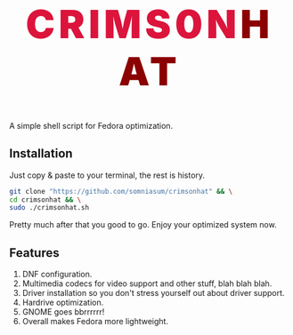 <div align="center">
 <h1 style="font-size: 5em; font-weight: 900; letter-spacing: 0.1em;">
  <span style="color: #DC143C;">CRIMS0N</span><span style="color: #8B0000;">HAT</span>
</h1>
</div>

A simple shell script for Fedora optimization.

## Installation

Just copy & paste to your terminal, the rest is history.

```bash
git clone "https://github.com/somniasum/crimsonhat" && \
cd crimsonhat && \
sudo ./crimsonhat.sh
```
Pretty much after that you good to go. Enjoy your optimized system now.

## Features
 1. DNF configuration.
 2. Multimedia codecs for video support and other stuff, blah blah blah.
 3. Driver installation so you don't stress yourself out about driver support.
 4. Hardrive optimization.
 5. GNOME goes bbrrrrrr!
 6. Overall makes Fedora more lightweight.
